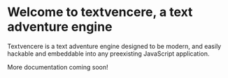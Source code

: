 # Welcome to textvencere, a text adventure engine

Textvencere is a text adventure engine designed to be modern, and easily hackable and embeddable into any preexisting JavaScript application.

More documentation coming soon!
